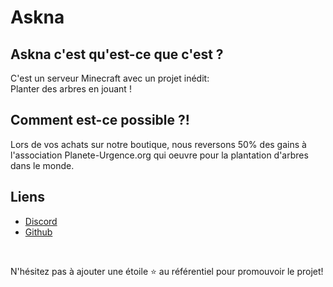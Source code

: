 # Askna

## Askna c'est qu'est-ce que c'est ? <br>
C'est un serveur Minecraft avec un projet inédit: <br>
Planter des arbres en jouant ! 

## Comment est-ce possible ?! <br>
Lors de vos achats sur notre boutique, nous reversons 50% des gains à l'association Planete-Urgence.org qui oeuvre pour la plantation d'arbres dans le monde.

## Liens

*   [Discord](https://discord.gg/9hMb6NadBn)
*   [Github](https://github.com/Asknamc)
<br>

N'hésitez pas à ajouter une étoile ⭐ au référentiel pour promouvoir le projet!
